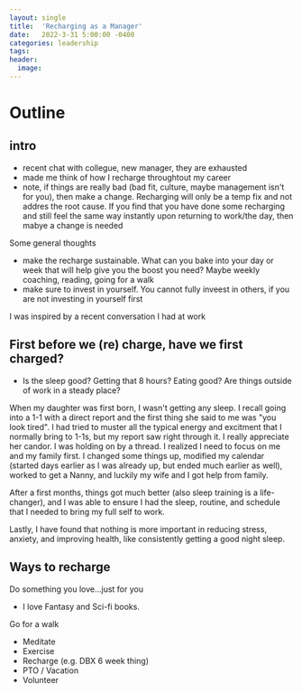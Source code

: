```yaml
---
layout: single
title:  'Recharging as a Manager'
date:   2022-3-31 5:00:00 -0400
categories: leadership
tags:
header:
  image:
---
```


# Outline
## intro
- recent chat with collegue, new manager, they are exhausted
- made me think of how I recharge throughtout my career
- note, if things are really bad (bad fit, culture, maybe management isn't for you), then make a change. Recharging will only be a temp fix and not addres the root cause. If you find that you have done some recharging and still feel the same way instantly upon returning to work/the day, then mabye a change is needed

Some general thoughts
- make the recharge sustainable. What can you bake into your day or week that will help give you the boost you need? Maybe weekly coaching, reading, going for a walk
- make sure to invest in yourself. You cannot fully inveest in others, if you are not investing in yourself first

I was inspired by a recent conversation I had at work

## First before we (re) charge, have we first charged?
- Is the sleep good? Getting that 8 hours? Eating good? Are things outside of work in a steady place?

When my daughter was first born, I wasn't getting any sleep. I recall going into a 1-1 with a direct report and the first thing she said to me was "you look tired".  I had tried to muster all the typical energy and excitment that I normally bring to 1-1s, but my report saw right through it. I really appreciate her candor. I was holding on by a thread. I realized I need to focus on me and my family first. I changed some things up, modified my calendar (started days earlier as I was already up, but ended much earlier as well), worked to get a Nanny, and luckily my wife and I got help from family.

After a first months, things got much better (also sleep training is a life-changer), and I was able to ensure I had the sleep, routine, and schedule that I needed to bring my full self to work.

Lastly, I have found that nothing is more important in reducing stress, anxiety, and improving health, like consistently getting a good night sleep.

## Ways to recharge
Do something you love...just for you
- I love Fantasy and Sci-fi books. 

Go for a walk
- Meditate
- Exercise
- Recharge (e.g. DBX 6 week thing)
- PTO / Vacation
- Volunteer
